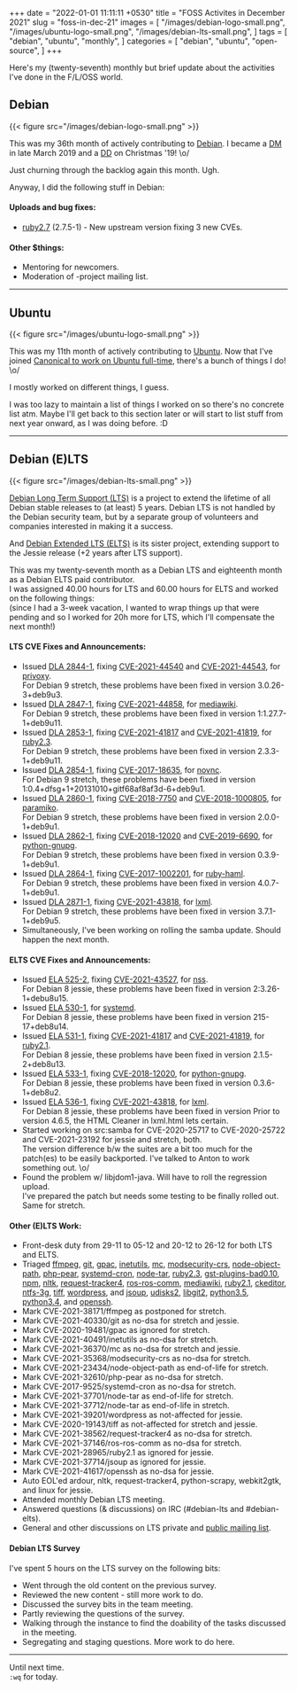 +++
date = "2022-01-01 11:11:11 +0530"
title = "FOSS Activites in December 2021"
slug = "foss-in-dec-21"
images = [
    "/images/debian-logo-small.png",
    "/images/ubuntu-logo-small.png",
    "/images/debian-lts-small.png",
]
tags = [
    "debian",
    "ubuntu",
    "monthly",
]
categories = [
    "debian",
    "ubuntu",
    "open-source",
]
+++

Here's my (twenty-seventh) monthly but brief update about the activities I've done in the F/L/OSS world.

## Debian
{{< figure src="/images/debian-logo-small.png" >}}

This was my 36th month of actively contributing to [Debian](https://www.debian.org/).
I became a [DM](https://wiki.debian.org/DebianMaintainer) in late March 2019 and a [DD](https://wiki.debian.org/DebianDeveloper) on Christmas '19! \o/

Just churning through the backlog again this month. Ugh.

Anyway, I did the following stuff in Debian:

#### Uploads and bug fixes:

- [ruby2.7](https://tracker.debian.org/pkg/ruby2.7) (2.7.5-1) - New upstream version fixing 3 new CVEs.

#### Other $things:

- Mentoring for newcomers.
- Moderation of -project mailing list.

---

## Ubuntu
{{< figure src="/images/ubuntu-logo-small.png" >}}

This was my 11th month of actively contributing to [Ubuntu](https://ubuntu.com/about).
Now that I've joined [Canonical to work on Ubuntu full-time](https://utkarsh2102.com/posts/hello-canonical/), there's a bunch of things I do! \o/

I mostly worked on different things, I guess.

I was too lazy to maintain a list of things I worked on so there's
no concrete list atm. Maybe I'll get back to this section later or
will start to list stuff from next year onward, as I was doing before. :D

---

## Debian (E)LTS
{{< figure src="/images/debian-lts-small.png" >}}

[Debian Long Term Support (LTS)](https://www.freexian.com/en/services/debian-lts.html) is a project to extend the lifetime of all Debian stable releases to (at least) 5 years. Debian LTS is not handled by the Debian security team, but by a separate group of volunteers and companies interested in making it a success.  

And [Debian Extended LTS (ELTS)](https://deb.freexian.com/extended-lts) is its sister project, extending support to the Jessie release (+2 years after LTS support).

This was my twenty-seventh month as a Debian LTS and eighteenth month as a Debian ELTS paid contributor.  
I was assigned 40.00 hours for LTS and 60.00 hours for ELTS and worked on the following things:  
(since I had a 3-week vacation, I wanted to wrap things up that were pending and so I worked for 20h more for LTS, which I'll compensate the next month!)


#### LTS CVE Fixes and Announcements:

- Issued [DLA 2844-1](), fixing [CVE-2021-44540](https://security-tracker.debian.org/tracker/CVE-2021-44540) and [CVE-2021-44543](https://security-tracker.debian.org/tracker/CVE-2021-44543), for [privoxy](https://tracker.debian.org/pkg/privoxy).  
  For Debian 9 stretch, these problems have been fixed in version 3.0.26-3+deb9u3.
- Issued [DLA 2847-1](), fixing [CVE-2021-44858](https://security-tracker.debian.org/tracker/CVE-2021-44858), for [mediawiki](https://tracker.debian.org/pkg/mediawiki).  
  For Debian 9 stretch, these problems have been fixed in version 1:1.27.7-1+deb9u11.
- Issued [DLA 2853-1](), fixing [CVE-2021-41817](https://security-tracker.debian.org/tracker/CVE-2021-41817) and [CVE-2021-41819](https://security-tracker.debian.org/tracker/CVE-2021-41819), for [ruby2.3](https://tracker.debian.org/pkg/ruby2.3).  
  For Debian 9 stretch, these problems have been fixed in version 2.3.3-1+deb9u11.
- Issued [DLA 2854-1](), fixing [CVE-2017-18635](https://security-tracker.debian.org/tracker/CVE-2017-18635), for [novnc](https://tracker.debian.org/pkg/novnc).  
  For Debian 9 stretch, these problems have been fixed in version 1:0.4+dfsg+1+20131010+gitf68af8af3d-6+deb9u1.
- Issued [DLA 2860-1](), fixing [CVE-2018-7750](https://security-tracker.debian.org/tracker/CVE-2018-7750) and [CVE-2018-1000805](https://security-tracker.debian.org/tracker/CVE-2018-1000805), for [paramiko](https://tracker.debian.org/pkg/paramiko).  
  For Debian 9 stretch, these problems have been fixed in version 2.0.0-1+deb9u1.
- Issued [DLA 2862-1](), fixing [CVE-2018-12020](https://security-tracker.debian.org/tracker/CVE-2018-12020) and [CVE-2019-6690](https://security-tracker.debian.org/tracker/CVE-2019-6690), for [python-gnupg](https://tracker.debian.org/pkg/python-gnupg).  
  For Debian 9 stretch, these problems have been fixed in version 0.3.9-1+deb9u1.
- Issued [DLA 2864-1](), fixing [CVE-2017-1002201](https://security-tracker.debian.org/tracker/CVE-2017-1002201), for [ruby-haml](https://tracker.debian.org/pkg/ruby-haml).  
  For Debian 9 stretch, these problems have been fixed in version 4.0.7-1+deb9u1.
- Issued [DLA 2871-1](), fixing [CVE-2021-43818](https://security-tracker.debian.org/tracker/CVE-2021-43818), for [lxml](https://tracker.debian.org/pkg/lxml).  
  For Debian 9 stretch, these problems have been fixed in version 3.7.1-1+deb9u5.
- Simultaneously, I've been working on rolling the samba update. Should happen the next month.

#### ELTS CVE Fixes and Announcements:

- Issued [ELA 525-2](), fixing [CVE-2021-43527](https://security-tracker.debian.org/tracker/CVE-2021-43527), for [nss](https://tracker.debian.org/pkg/nss).  
  For Debian 8 jessie, these problems have been fixed in version 2:3.26-1+debu8u15.
- Issued [ELA 530-1](), for [systemd](https://tracker.debian.org/pkg/systemd).  
  For Debian 8 jessie, these problems have been fixed in version 215-17+deb8u14.
- Issued [ELA 531-1](), fixing [CVE-2021-41817](https://security-tracker.debian.org/tracker/CVE-2021-41817) and [CVE-2021-41819](https://security-tracker.debian.org/tracker/CVE-2021-41819), for [ruby2.1](https://tracker.debian.org/pkg/ruby2.1).  
  For Debian 8 jessie, these problems have been fixed in version 2.1.5-2+deb8u13.
- Issued [ELA 533-1](), fixing [CVE-2018-12020](https://security-tracker.debian.org/tracker/CVE-2018-12020), for [python-gnupg](https://tracker.debian.org/pkg/python-gnupg).  
  For Debian 8 jessie, these problems have been fixed in version 0.3.6-1+deb8u2.
- Issued [ELA 536-1](), fixing [CVE-2021-43818](https://security-tracker.debian.org/tracker/CVE-2021-43818), for [lxml](https://tracker.debian.org/pkg/lxml).  
  For Debian 8 jessie, these problems have been fixed in version Prior to version 4.6.5, the HTML Cleaner in lxml.html lets certain.
- Started working on src:samba for CVE-2020-25717 to CVE-2020-25722 and CVE-2021-23192 for jessie and stretch, both.  
  The version difference b/w the suites are a bit too much for the patch(es) to be easily backported. I've talked to Anton to work something out. \o/
- Found the problem w/ libjdom1-java. Will have to roll the regression upload.  
  I've prepared the patch but needs some testing to be finally rolled out. Same for stretch.

#### Other (E)LTS Work:

- Front-desk duty from 29-11 to 05-12 and 20-12 to 26-12 for both LTS and ELTS.
- Triaged [ffmpeg](https://tracker.debian.org/pkg/ffmpeg),
[git](https://tracker.debian.org/pkg/git),
[gpac](https://tracker.debian.org/pkg/gpac),
[inetutils](https://tracker.debian.org/pkg/inetutils),
[mc](https://tracker.debian.org/pkg/mc),
[modsecurity-crs](https://tracker.debian.org/pkg/modsecurity-crs),
[node-object-path](https://tracker.debian.org/pkg/node-object-path),
[php-pear](https://tracker.debian.org/pkg/php-pear),
[systemd-cron](https://tracker.debian.org/pkg/systemd-cron),
[node-tar](https://tracker.debian.org/pkg/node-tar),
[ruby2.3](https://tracker.debian.org/pkg/ruby2.3),
[gst-plugins-bad0.10](https://tracker.debian.org/pkg/gst-plugins-bad0.10),
[npm](https://tracker.debian.org/pkg/npm),
[nltk](https://tracker.debian.org/pkg/nltk),
[request-tracker4](https://tracker.debian.org/pkg/request-tracker4),
[ros-ros-comm](https://tracker.debian.org/pkg/ros-ros-comm),
[mediawiki](https://tracker.debian.org/pkg/mediawiki),
[ruby2.1](https://tracker.debian.org/pkg/ruby2.1),
[ckeditor](https://tracker.debian.org/pkg/ckeditor),
[ntfs-3g](https://tracker.debian.org/pkg/ntfs-3g),
[tiff](https://tracker.debian.org/pkg/tiff),
[wordpress](https://tracker.debian.org/pkg/wordpress), and
[jsoup](https://tracker.debian.org/pkg/jsoup),
[udisks2](https://tracker.debian.org/pkg/udisks2),
[libgit2](https://tracker.debian.org/pkg/libgit2),
[python3.5](https://tracker.debian.org/pkg/python3.5),
[python3.4](https://tracker.debian.org/pkg/python3.4), and
[openssh](https://tracker.debian.org/pkg/openssh).
- Mark CVE-2021-38171/ffmpeg as postponed for stretch.
- Mark CVE-2021-40330/git as no-dsa for stretch and jessie.
- Mark CVE-2020-19481/gpac as ignored for stretch.
- Mark CVE-2021-40491/inetutils as no-dsa for stretch.
- Mark CVE-2021-36370/mc as no-dsa for stretch and jessie.
- Mark CVE-2021-35368/modsecurity-crs as no-dsa for stretch.
- Mark CVE-2021-23434/node-object-path as end-of-life for stretch.
- Mark CVE-2021-32610/php-pear as no-dsa for stretch.
- Mark CVE-2017-9525/systemd-cron as no-dsa for stretch.
- Mark CVE-2021-37701/node-tar as end-of-life for stretch.
- Mark CVE-2021-37712/node-tar as end-of-life in stretch.
- Mark CVE-2021-39201/wordpress as not-affected for jessie.
- Mark CVE-2020-19143/tiff as not-affected for stretch and jessie.
- Mark CVE-2021-38562/request-tracker4 as no-dsa for stretch.
- Mark CVE-2021-37146/ros-ros-comm as no-dsa for stretch.
- Mark CVE-2021-28965/ruby2.1 as ignored for jessie.
- Mark CVE-2021-37714/jsoup as ignored for jessie.
- Mark CVE-2021-41617/openssh as no-dsa for jessie.
- Auto EOL'ed ardour, nltk, request-tracker4, python-scrapy, webkit2gtk, and linux for jessie.
- Attended monthly Debian LTS meeting.
- Answered questions (& discussions) on IRC (#debian-lts and #debian-elts).
- General and other discussions on LTS private and [public mailing list](https://lists.debian.org/debian-lts/2021/12/threads.html).

#### Debian LTS Survey

I've spent 5 hours on the LTS survey on the following bits:
- Went through the old content on the previous survey.
- Reviewed the new content - still more work to do.
- Discussed the survey bits in the team meeting.
- Partly reviewing the questions of the survey.
- Walking through the instance to find the doability of the tasks discussed in the meeting.
- Segregating and staging questions. More work to do here.

---

Until next time.  
`:wq` for today.

